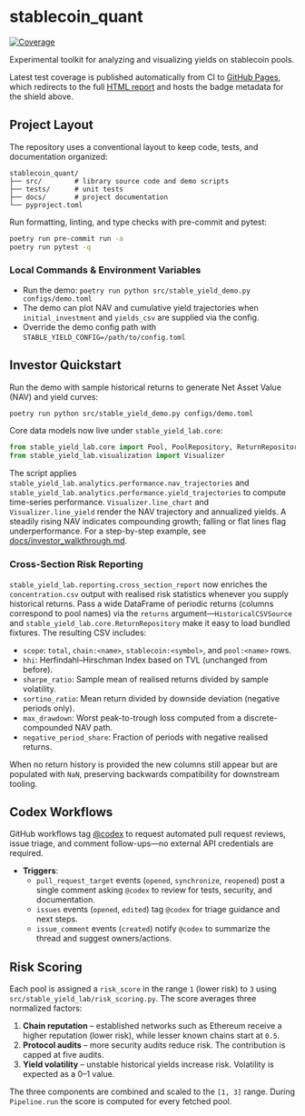 # stablecoin_quant

[![Coverage](https://img.shields.io/endpoint?url=https://raw.githubusercontent.com/aujl/stablecoin_quant/gh-pages/coverage/badge.json)](https://aujl.github.io/stablecoin_quant/coverage/)

Experimental toolkit for analyzing and visualizing yields on stablecoin pools.

Latest test coverage is published automatically from CI to [GitHub Pages](https://aujl.github.io/stablecoin_quant/coverage/), which redirects to the full [HTML report](https://aujl.github.io/stablecoin_quant/report/index.html) and hosts the badge metadata for the shield above.

## Project Layout

The repository uses a conventional layout to keep code, tests, and
documentation organized:

```
stablecoin_quant/
├── src/        # library source code and demo scripts
├── tests/      # unit tests
├── docs/       # project documentation
└── pyproject.toml
```

Run formatting, linting, and type checks with pre-commit and pytest:

```bash
poetry run pre-commit run -a
poetry run pytest -q
```

### Local Commands & Environment Variables

- Run the demo: `poetry run python src/stable_yield_demo.py configs/demo.toml`
- The demo can plot NAV and cumulative yield trajectories when
  `initial_investment` and `yields_csv` are supplied via the config.
- Override the demo config path with `STABLE_YIELD_CONFIG=/path/to/config.toml`

## Investor Quickstart

Run the demo with sample historical returns to generate Net Asset Value (NAV) and yield curves:

```bash
poetry run python src/stable_yield_demo.py configs/demo.toml
```

Core data models now live under ``stable_yield_lab.core``:

```python
from stable_yield_lab.core import Pool, PoolRepository, ReturnRepository
from stable_yield_lab.visualization import Visualizer
```

The script applies `stable_yield_lab.analytics.performance.nav_trajectories`
and `stable_yield_lab.analytics.performance.yield_trajectories` to compute
time-series performance. `Visualizer.line_chart` and `Visualizer.line_yield`
render the NAV trajectory and annualized yields.
A steadily rising NAV indicates compounding growth; falling or flat lines flag underperformance.
For a step-by-step example, see [docs/investor_walkthrough.md](docs/investor_walkthrough.md).

### Cross-Section Risk Reporting

`stable_yield_lab.reporting.cross_section_report` now enriches the `concentration.csv`
output with realised risk statistics whenever you supply historical returns. Pass a
wide DataFrame of periodic returns (columns correspond to pool names) via the
`returns` argument—`HistoricalCSVSource` and `stable_yield_lab.core.ReturnRepository` make it easy to load
bundled fixtures. The resulting CSV includes:

- `scope`: `total`, `chain:<name>`, `stablecoin:<symbol>`, and `pool:<name>` rows.
- `hhi`: Herfindahl–Hirschman Index based on TVL (unchanged from before).
- `sharpe_ratio`: Sample mean of realised returns divided by sample volatility.
- `sortino_ratio`: Mean return divided by downside deviation (negative periods only).
- `max_drawdown`: Worst peak-to-trough loss computed from a discrete-compounded NAV path.
- `negative_period_share`: Fraction of periods with negative realised returns.

When no return history is provided the new columns still appear but are populated with
`NaN`, preserving backwards compatibility for downstream tooling.

## Codex Workflows

GitHub workflows tag [@codex](https://github.com/features/copilot) to request automated pull request reviews,
issue triage, and comment follow-ups—no external API credentials are required.

- **Triggers**:
  - `pull_request_target` events (`opened`, `synchronize`, `reopened`) post a single comment asking `@codex` to review for tests, security, and documentation.
  - `issues` events (`opened`, `edited`) tag `@codex` for triage guidance and next steps.
  - `issue_comment` events (`created`) notify `@codex` to summarize the thread and suggest owners/actions.


## Risk Scoring

Each pool is assigned a ``risk_score`` in the range ``1`` (lower risk) to ``3``
using ``src/stable_yield_lab/risk_scoring.py``. The score averages three
normalized factors:

1. **Chain reputation** – established networks such as Ethereum receive a
   higher reputation (lower risk), while lesser known chains start at ``0.5``.
2. **Protocol audits** – more security audits reduce risk. The contribution is
   capped at five audits.
3. **Yield volatility** – unstable historical yields increase risk. Volatility
   is expected as a 0–1 value.

The three components are combined and scaled to the ``[1, 3]`` range. During
``Pipeline.run`` the score is computed for every fetched pool.
